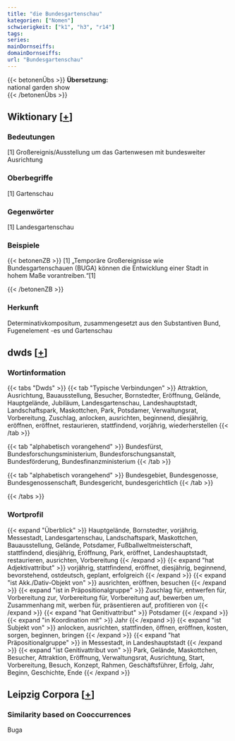 ```yaml
---
title: "die Bundesgartenschau"
kategorien: ["Nomen"]
schwierigkeit: ["k1", "h3", "r14"]
tags:
series:
mainDornseiffs:
domainDornseiffs:
url: "Bundesgartenschau"
---
```


{{< betonenÜbs >}}
**Übersetzung:**  
national garden show  
{{< /betonenÜbs >}}

## Wiktionary [[+](https://de.wiktionary.org/wiki/Bundesgartenschau)]

### Bedeutungen
[1] Großereignis/Ausstellung um das Gartenwesen mit bundesweiter Ausrichtung  

### Oberbegriffe
[1] Gartenschau  

### Gegenwörter
[1] Landesgartenschau  

### Beispiele
{{< betonenZB >}}
[1] „Temporäre Großereignisse wie Bundesgartenschauen (BUGA) können die Entwicklung einer Stadt in hohem Maße vorantreiben.“[1]  

{{< /betonenZB >}}
### Herkunft
Determinativkompositum, zusammengesetzt aus den Substantiven Bund, Fugenelement -es und Gartenschau  



## dwds [[+](https://www.dwds.de/wb/Bundesgartenschau)]

### Wortinformation
{{< tabs "Dwds" >}}
{{< tab "Typische Verbindungen" >}}
Attraktion, Ausrichtung, Bauausstellung, Besucher, Bornstedter, Eröffnung, Gelände, Hauptgelände, Jubiläum, Landesgartenschau, Landeshauptstadt, Landschaftspark, Maskottchen, Park, Potsdamer, Verwaltungsrat, Vorbereitung, Zuschlag, anlocken, ausrichten, beginnend, diesjährig, eröffnen, eröffnet, restaurieren, stattfindend, vorjährig, wiederherstellen
{{< /tab >}}

{{< tab "alphabetisch vorangehend" >}}
Bundesfürst, Bundesforschungsministerium, Bundesforschungsanstalt, Bundesförderung, Bundesfinanzministerium
{{< /tab >}}

{{< tab "alphabetisch vorangehend" >}}
Bundesgebiet, Bundesgenosse, Bundesgenossenschaft, Bundesgericht, bundesgerichtlich
{{< /tab >}}

{{< /tabs >}}

### Wortprofil
{{< expand "Überblick" >}} Hauptgelände, Bornstedter, vorjährig, Messestadt, Landesgartenschau, Landschaftspark, Maskottchen, Bauausstellung, Gelände, Potsdamer, Fußballweltmeisterschaft, stattfindend, diesjährig, Eröffnung, Park, eröffnet, Landeshauptstadt, restaurieren, ausrichten, Vorbereitung {{< /expand >}}
{{< expand "hat Adjektivattribut" >}} vorjährig, stattfindend, eröffnet, diesjährig, beginnend, bevorstehend, ostdeutsch, geplant, erfolgreich {{< /expand >}}
{{< expand "ist Akk./Dativ-Objekt von" >}} ausrichten, eröffnen, besuchen {{< /expand >}}
{{< expand "ist in Präpositionalgruppe" >}} Zuschlag für, entwerfen für, Vorbereitung zur, Vorbereitung für, Vorbereitung auf, bewerben um, Zusammenhang mit, werben für, präsentieren auf, profitieren von {{< /expand >}}
{{< expand "hat Genitivattribut" >}} Potsdamer {{< /expand >}}
{{< expand "in Koordination mit" >}} Jahr {{< /expand >}}
{{< expand "ist Subjekt von" >}} anlocken, ausrichten, stattfinden, öffnen, eröffnen, kosten, sorgen, beginnen, bringen {{< /expand >}}
{{< expand "hat Präpositionalgruppe" >}} in Messestadt, in Landeshauptstadt {{< /expand >}}
{{< expand "ist Genitivattribut von" >}} Park, Gelände, Maskottchen, Besucher, Attraktion, Eröffnung, Verwaltungsrat, Ausrichtung, Start, Vorbereitung, Besuch, Konzept, Rahmen, Geschäftsführer, Erfolg, Jahr, Beginn, Geschichte, Ende {{< /expand >}}

## Leipzig Corpora [[+](https://corpora.uni-leipzig.de/en/res?word=Bundesgartenschau&corpusId=deu_newscrawl-public_2018)]


### Similarity based on Cooccurrences
Buga

